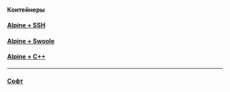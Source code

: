 #### Контейнеры

#### [Alpine + SSH](https://github.com/magomedcoder/docker-containers/blob/main/alpine-ssh/README.md)

#### [Alpine + Swoole](https://github.com/magomedcoder/docker-containers/blob/main/alpine-swoole/README.md)

#### [Alpine + C++](https://github.com/magomedcoder/docker-containers/blob/main/alpine-cpp/README.md)
---

#### [Софт](https://github.com/magomedcoder/docker-containers/blob/main/software/README.md)